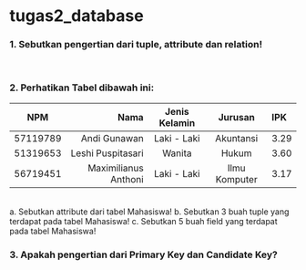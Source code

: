 # tugas2_database
### 1. Sebutkan pengertian dari tuple, attribute dan relation!

<br>

### 2. Perhatikan Tabel dibawah ini:

 
|  NPM   |     Nama             | Jenis Kelamin |  Jurusan      |   IPK  |
|--------|---------------------:|:-------------:|:-------------:|:-------|
|57119789|     Andi Gunawan     | Laki - Laki   |   Akuntansi   |  3.29	 |	 	 
|51319653|  Leshi Puspitasari   |    Wanita     |    Hukum      |  3.60	 |	 
|56719451| Maximilianus Anthoni | Laki - Laki   | Ilmu Komputer |  3.17	 |	 
  	  	  	 	 
 <br>
a. Sebutkan attribute dari tabel Mahasiswa!
b. Sebutkan 3 buah tuple yang terdapat pada tabel Mahasiswa!
c. Sebutkan 5 buah field yang terdapat pada tabel Mahasiswa!

<br>

### 3. Apakah pengertian dari Primary Key dan Candidate Key?

